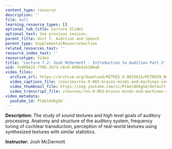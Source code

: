 ```yaml
---
content_type: resource
description: ''
file: null
learning_resource_types: []
optional_tab_title: Lecture Slides
optional_text: See previous session.
parent_title: Unit 7. Audition and Speech
parent_type: SupplementalResourceSection
related_resources_text: ''
resource_index_text: ''
resourcetype: Video
title: 'Lecture 7.2: Josh McDermott - Introduction to Audition Part 2'
uid: 7ed95b15-ff85-3b73-c6c9-b99eda5106a8
video_files:
  archive_url: https://archive.org/download/MITRES.9-003SU15/MITRES9_003SU15_Lecture_7-2_300k.mp4
  video_captions_file: /courses/res-9-003-brains-minds-and-machines-summer-course-summer-2015/4b0826bee94854bfb0b495313eca96e3_PlAelAX6gSU.vtt
  video_thumbnail_file: https://img.youtube.com/vi/PlAelAX6gSU/default.jpg
  video_transcript_file: /courses/res-9-003-brains-minds-and-machines-summer-course-summer-2015/366ff9b31092e46e00735354539199b5_PlAelAX6gSU.pdf
video_metadata:
  youtube_id: PlAelAX6gSU
---
```


**Description:** The study of sound textures and high level goals of auditory processing. Anatomy and structure of the auditory system, frequency tuning of cochlear transduction, perception of real-world textures using synthesized textures with similar statistics.

**Instructor:** Josh McDermott